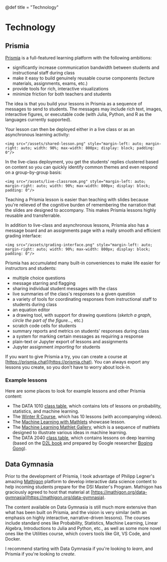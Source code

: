 @def title = "Technology"

# Technology

## Prismia

[Prismia](https://prismia.chat) is a full-featured learning platform with the following ambitions:

- significantly increase communication bandwidth between students and instructional staff during class
- make it easy to build genuinely reusable course components (lecture materials, assignments, exams, etc.)
- provide tools for rich, interactive visualizations
- minimize friction for both teachers and students

The idea is that you build your lessons in Prismia as a sequence of messages to send to students. The messages may include rich text, images, interactive figures, or executable code (with Julia, Python, and R as the languages currently supported).

Your lesson can then be deployed either in a live class or as an asynchronous learning activity:

~~~
<img src="/assets/shared-lesson.png" style="margin-left: auto; margin-right: auto; width: 90%; max-width: 800px; display: block; padding: 0"/>
~~~

In the live-class deployment, you get the students' replies clustered based on content so you can quickly identify common themes and even respond on a group-by-group basis:

~~~
<img src="/assets/live-classroom.png" style="margin-left: auto; margin-right: auto; width: 90%; max-width: 800px; display: block; padding: 0"/>
~~~

Teaching a Prismia lesson is easier than teaching with slides because you're relieved of the cognitive burden of remembering the narration that the slides are designed to accompany. This makes Prismia lessons highly reusable and transferrable.

In addition to live-class and asynchronous lessons, Prismia also has a message board and an assignments page with a really smooth and efficient grading interface:

~~~
<img src="/assets/grading-interface.png" style="margin-left: auto; margin-right: auto; width: 90%; max-width: 800px; display: block; padding: 0"/>
~~~

Prismia has accumulated many built-in conveniences to make life easier for instructors and students:
- multiple choice questions
- message starring and flagging
- sharing individual student messages with the class
- live summaries of the class's responses to a given question
- a variety of tools for coordinating responses from instructional staff to students during class
- an equation editor
- a drawing tool, with support for drawing questions (*sketch a graph*, *circle the part of the figure...,* etc.)
- scratch code cells for students
- summary reports and metrics on students' responses during class
- a system for marking certain messages as requiring a response
- plain-text or Jupyter export of lessons and assignments
- Jupyter assignment *importing* for students

If you want to give Prismia a try, you can create a course at [https://prismia.chat](https://prismia.chat). You can always export any lessons you create, so you don't have to worry about lock-in.

### Example lessons

Here are some places to look for example lessons and other Prismia content:

- The DATA 1010 [class table](https://data1010.github.io/class), which contains lots of lessons on probability, statistics, and machine learning.
- The [Winter R Course](https://prismia.chat/shared/data-science-in-R), which has 10 lessons (with accompanying videos).
- The [Machine Learning with Mathlets](https://prismia.chat/shared/ml-with-mathlets) showcase lesson.
- The [Machine Learning Mathlet Gallery](https://prismia.chat/shared/gallery), which is a sequence of mathlets designed to illustrate various ideas in machine learning.
- The DATA 2040 [class table](https://data2040.github.io/), which contains lessons on deep learning (based on the [D2L book](https://d2l.ai) and prepared by Google researcher [Boqing Gong](http://boqinggong.info/)).

## Data Gymnasia

Prior to the development of Prismia, I took advantage of Philipp Legner's amazing [Mathigon](https://mathigon.org/) platform to develop interactive data science content to help incoming students prepare for the DSI Master's Program. Mathigon has graciously agreed to host that material at [https://mathigon.org/data-gymnasia](https://mathigon.org/data-gymnasia). 

The content available on Data Gymnasia is still much more extensive than what has been built on Prismia, and the vision is very similar (with an emphasis on highly interactive, narrative-driven lessons). The courses include standard ones like Probability, Statistics, Machine Learning, Linear Algebra, Introductions to Julia and Python, etc., as well as some more novel ones like the Utilities course, which covers tools like Git, VS Code, and Docker.

I recommend starting with Data Gymnasia if you're looking to *learn*, and Prismia if you're looking to *create*.